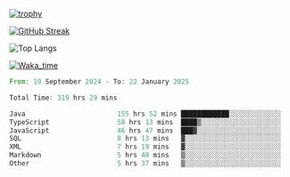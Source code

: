 <!--
**ren-joey/ren-joey** is a ✨ _special_ ✨ repository because its `README.md` (this file) appears on your GitHub profile.

Here are some ideas to get you started:

- 🔭 I’m currently working on ...
- 🌱 I’m currently learning ...
- 👯 I’m looking to collaborate on ...
- 🤔 I’m looking for help with ...
- 💬 Ask me about ...
- 📫 How to reach me: ...
- 😄 Pronouns: ...
- ⚡ Fun fact: ...
-->

[![trophy](https://github-profile-trophy.vercel.app/?username=ren-joey&theme=darkhub&column=5)](https://github.com/ren-joey)

[![GitHub Streak](https://streak-stats.demolab.com/?user=ren-joey&theme=dark)](https://github.com/ren-joey)

![Top Langs](https://github-readme-stats.vercel.app/api/top-langs?username=ren-joey&show_icons=true&layout=compact&locale=en&hide=html,CSS,scss,Pug,Twig&theme=dark)

[![Waka_time](https://github-readme-stats.vercel.app/api/wakatime?username=joeyren&theme=dark)](https://github.com/ren-joey)

<!--START_SECTION:waka-->

```rust
From: 19 September 2024 - To: 22 January 2025

Total Time: 319 hrs 29 mins

Java                       155 hrs 52 mins ████████████░░░░░░░░░░░░░   47.95 %
TypeScript                 58 hrs 13 mins  ████▒░░░░░░░░░░░░░░░░░░░░   17.91 %
JavaScript                 46 hrs 47 mins  ███▓░░░░░░░░░░░░░░░░░░░░░   14.39 %
SQL                        8 hrs 13 mins   ▓░░░░░░░░░░░░░░░░░░░░░░░░   02.53 %
XML                        7 hrs 19 mins   ▓░░░░░░░░░░░░░░░░░░░░░░░░   02.25 %
Markdown                   5 hrs 48 mins   ▒░░░░░░░░░░░░░░░░░░░░░░░░   01.79 %
Other                      5 hrs 37 mins   ▒░░░░░░░░░░░░░░░░░░░░░░░░   01.73 %
```

<!--END_SECTION:waka-->
